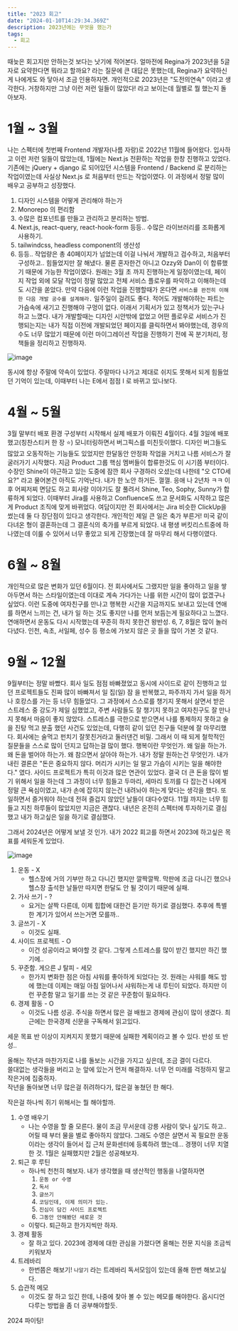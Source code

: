 ```yaml
---
title: "2023 회고"
date: "2024-01-10T14:29:34.369Z"
description: 2023년에는 무엇을 했는가
tags:
  - 회고
---
```


때늦은 회고지만 안하는것 보다는 낫기에 적어본다.
얼마전에 Regina가 2023년을 5글자로 요약한다면 뭐라고 할까요? 라는 질문에 큰 대답은 못했는데, Regina가 요약하신게 나에게도 와 닿아서 조금 인용하자면.
개인적으로 2023년은 "도전의연속" 이라고 생각한다. 거창하지만 그냥 이런 저런 일들이 많았다! 라고 보이는데 월별로 뭘 했는지 돌아보자.


# 1월 ~ 3월

나는 스펙터에 첫번째 Frontend 개발자(나름 자랑)로 2022년 11월에 들어왔다.
입사하고 이런 저런 일들이 많았는데, 1월에는 Next.js 전환하는 작업을 한창 진행하고 있었다.
기존에는 jQuery + django 로 되어있던 시스템을 Frontend / Backend 로 분리하는 작업이였는데 사실상 Next.js 로 처음부터 만드는 작업이였다.
이 과정에서 정말 많이 배우고 공부하고 성장했다. 

1. 디자인 시스템을 어떻게 관리해야 하는가 
2. Monorepo 의 편리함
3. 수많은 컴포넌트를 만들고 관리하고 분리하는 방법.
4. Next.js, react-query, react-hook-form 등등.. 수많은 라이브러리를 조화롭게 사용하기.
5. tailwindcss, headless component의 생산성
6. 등등..
   작업량은 총 40페이지가 넘었는데 이걸 나눠서 개발하고 검수하고, 처음부터 구성하고.. 힘들었지만 잘 해냈다.
   물론 혼자한건 아니고 Ozzy와 Dan이 이 합류했기 때문에 가능한 작업이였다.
   원래는 3월 초 까지 진행하는게 일정이였는데, 페이지 작업 외에 모달 작업이 정말 많았고 전체 서비스 플로우를 파악하고 이해하는데도 시간을 쏟았다. 만약 다음에 이런 작업을 진행할때가 온다면 `서비스를 완전히 이해한 다음 개발 공수를 설계해라.` 일주일이 걸려도 좋다. 적어도 개발해야하는 파트는 가슴속에 새기고 진행해야 구멍이 없다. 이래서 기획서가 있고 정책서가 있는구나 하고 느꼈다. 내가 개발할때는 디자인 시안밖에 없었고 어떤 플로우로 서비스가 진행되는지는 내가 직접 이전에 개발되었던 페이지를 클릭하면서 봐야했는데, 경우의수도 너무 많았기 때문에 이런 마이그레이션 작업을 진행하기 전에 꼭 분기처리, 정책들을 정리하고 진행하자.
   
![image](https://ddinglog-image.s3.ap-northeast-2.amazonaws.com/2024-1-24/6463e19d09badb2520821f30396d01b1.png)

동시에 항상 주말에 약속이 있었다. 주말마다 나가고 제대로 쉬지도 못해서 되게 힘들었던 기억이 있는데, 이때부터 나는  E에서 점점 I 로 바뀌고 있나보다. 

# 4월 ~ 5월

3월 말부터 배포 환경 구성부터 시작해서 실제 배포가 이뤄진 4월이다.
4월 3일에 배포했고(칭찬스티커 한 장 ⭐️) 모니터링하면서 버그픽스를 미친듯이했다. 디자인 버그들도 많았고 오동작하는 기능들도 있었지만 한달동안 안정화 작업을 거치고 나름 서비스가 잘 굴러가기 시작했다.
지금 Product 그룹 핵심 멤버들이 합류한것도 이 시기쯤 부터이다. 수장인 Shine이 야근하고 있는 도중에 잠깐 회사 구경하러 오셨는데 나한테 "오 CTO세요?" 라고 물어본건 아직도 기억난다. 내가 한 노안 하거든. 껄껄. 응애 나 2년차 ㅋㅋ
이후 어찌저찌 면담도 하고 회사랑 이야기도 잘 풀려서 Shine, Teo, Sophy, Sunny가 합류하게 되었다. 이때부터 Jira를 사용하고 Confluence도 쓰고 문서화도 시작하고 많은게 Product 조직에 맞게 바뀌었다. 여담이지만 전 회사에서는 Jira 비슷한 ClickUp을 썼는데 둘 다 장단점이 있다고 생각한다.
개인적인 제일 큰 일은 축가 부른거!
미국 같이 다녀온 형이 결혼하는데 그 결혼식의 축가를 부르게 되었다. 내 평생 버킷리스트중에 하나였는데 이룰 수 있어서 너무 좋았고 되게 긴장했는데 잘 마무리 해서 다행이였다.

# 6월 ~ 8월
개인적으로 많은 변화가 있던 6월이다.
전 회사에서도 그랬지만 일을 좋아하고 일을 쌓아두면서 하는 스타일이였는데 이대로 계속 가다가는 나를 위한 시간이 많이 없겠구나 싶었다.
이런 도중에 여자친구를 만나고 행복한 시간을 지금까지도 보내고 있는데 연애를 하면서 느끼는 건, 내가 일 하는 것도 좋지만 나를 먼저 보듬는게 필요하다고 느꼈다. 연애하면서 운동도 다시 시작했는데 꾸준히 하지 못한건 왕반성. 6, 7, 8월은 많이 놀러다녔다. 인천, 속초, 서일페, 성수 등 평소에 가보지 않은 곳 들을 많이 가본 것 같다.

# 9월 ~ 12월
9월부터는 정말 바빴다. 회사 일도 점점 바빠졌었고 동시에 사이드로 같이 진행하고 있던 프로젝트들도 진짜 많이 바빠져서 일 집(일) 잠 을 반복했고, 파주까지 가서 일을 하거나 호캉스를 가는 등 너무 힘들었다. 그 과정에서 스스로를 챙기지 못해서 살면서 받은 스트레스 중 강도가 제일 심했었고, 주변 사람들도 잘 챙기지 못하고 여자친구도 잘 만나지 못해서 마음이 좋지 않았다. 
스트레스를 극한으로 받으면서 나를 통제하지 못하고 술을 진탕 먹고 분출 했던 사건도 있었는데, 다행히 같이 있던 친구들 덕분에 잘 마무리했다. 회사에는 술먹고 펀치기 잘못친거라고 둘러댄건 비밀.
그래서 이 때 되게 철학적인 질문들을 스스로 많이 던지고 답하는걸 많이 했다.
행복이란 무엇인가. 왜 일을 하는가. 왜 돈을 벌어야 하는가.
왜 참으면서 살아야 하는가. 내가 정말 원하는건 무엇인가.
내가 내린 결론은 "돈은 중요하지 않다. 머리가 시키는 일 말고 가슴이 시키는 일을 해야한다." 였다.
사이드 프로젝트가 특히 이것과 많은 연관이 있었다. 결국 더 큰 돈을 많이 벌기 위해서 일을 하는데 그 과정이 너무 힘들고 두마리, 세마리 토끼를 다 잡는건 나에게 정말 큰 욕심이였고, 내가 손에 잡히지 않는건 내려놔야 하는게 맞다는 생각을 했다. 또 일하면서 즐거워야 하는데 전혀 즐겁지 않았던 날들이 대다수였다. 11월 까지는 너무 힘들고 지친 하루들이 많았지만 지금은 괜찮다. 내년은 온전히 스펙터에 투자하기로 결심했고 내가 하고싶은 일을 하기로 결심했다.

그래서 2024년은 어떻게 보낼 것 인가.
내가 2022 회고를 하면서 2023에 하고싶은 목표를 세워둔게 있었다.

![image](https://ddinglog-image.s3.ap-northeast-2.amazonaws.com/2024-1-24/7e9038cd4792f0aeea2c8f2c35392f6d.png)

1. 운동 - X
	- 헬스장에 거의 기부만 하고 다니긴 했지만 깔짝깔짝. 막판에 조금 다니긴 했으나 헬스장 출석한 날들만 따지면 한달도 안 될 것이기 때문에 실패.
2. 가사 쓰기 - ?
	-  요거는 살짝 다른데, 이제 힙합에 대한건 듣기만 하기로 결심했다. 추후에 특별한 계기가 있어서 쓰는거면 모를까..
1. 글쓰기 - X
	-  이것도 실패.
2. 사이드 프로젝트 - O
	- 이건 성공이라고 봐야할 것 같다. 그렇게 스트레스를 많이 받긴 했지만 하긴 했기에..
3. 꾸준함. 게으른 J 탈피 - 세모
	- 한가지 변화한 점은 아침 샤워를 좋아하게 되었다는 것. 원래는 샤워를 해도 밤에 했는데 이제는 매일 아침 일어나서 샤워하는게 내 루틴이 되었다. 하지만 이런 꾸준함 말고 일기를 쓰는 것 같은 꾸준함이 필요하다.
4. 경제 활동 - O
	- 이것도 나름 성공. 주식을 하면서 많은 걸 배웠고 경제에 관심이 많이 생겼다. 최근에는 한국경제 신문을 구독해서 읽고있다.

세운 목표 반 이상이 지켜지지 못했기 때문에 실패한 계획이라고 볼 수 있다.
반성 또 반성..

올해는 작년과 마찬가지로 나를 돌보는 시간을 가지고 싶은데, 조금 결이 다르다.  
쓸대없는 생각들을 버리고 눈 앞에 있는거 먼저 해결하자. 너무 먼 미래를 걱정하지 말고 작은거에 집중하자.  
작년을 돌아보면 너무 많은걸 쥐려하다가, 많은걸 놓쳤던 한 해다.

작은걸 하나씩 쥐기 위해서는 뭘 해야할까.

1.  수영 배우기
    -   나는 수영을 할 줄 모른다. 물이 조금 무서운데 강릉 사람이 맞나 싶기도 하고.. 어릴 때 부터 물을 별로 좋아하지 않았다. 그래도 수영은 살면서 꼭 필요한 운동이라는 생각이 들어서 집 근처 문화센터에 등록하려 했는데... 경쟁이 너무 치열한 것. 1월은 실패했지만 2월은 성공해보자.
2.  퇴근 후 루틴
    -   하나씩 천천히 해보자. 내가 생각했을 때 생산적인 행동을 나열하자면
        1.  `운동 or 수영`
        2.  `독서`
        3.  `글쓰기`
        4.  `코딩인데, 이제 의미가 있는.`
        5.  `진심이 담긴 사이드 프로젝트`
        6.  `그동안 안해봤던 새로운 것`
    -   이렇다. 퇴근하고 한가지씩만 하자.
3.  경제 활동
    -   잘 하고 있다. 2023에 경제에 대한 관심을 가졌다면 올해는 전문 지식을 조금씩 키워보자
4.  트레바리
    -   한번쯤은 해보기! `나알기` 라는 트레바리 독서모임이 있는데 올해 한번 해보고싶다.
5.  습관적 메모
    -   이것도 잘 하고 있긴 한데, 나중에 찾아 볼 수 있는 메모를 해야한다. 옵시디언 다루는 방법을 좀 더 공부해야할듯.

2024 파이팅!